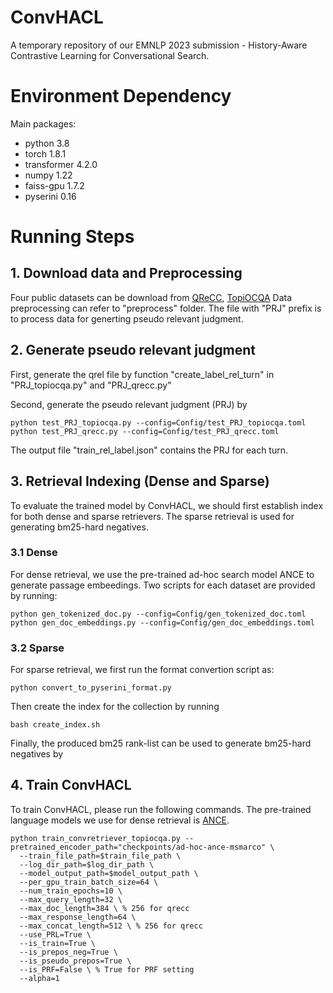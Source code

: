 # ConvHACL

A temporary repository of our EMNLP 2023 submission - History-Aware Contrastive Learning for Conversational Search.

# Environment Dependency

Main packages:
- python 3.8
- torch 1.8.1
- transformer 4.2.0
- numpy 1.22
- faiss-gpu 1.7.2
- pyserini 0.16

# Running Steps

## 1. Download data and Preprocessing

Four public datasets can be download from [QReCC](https://github.com/apple/ml-qrecc), [TopiOCQA](https://github.com/McGill-NLP/topiocqa) Data preprocessing can refer to "preprocess" folder. The file with "PRJ" prefix is to process data for generting pseudo relevant judgment.

## 2. Generate pseudo relevant judgment

First, generate the qrel file by function "create_label_rel_turn" in "PRJ_topiocqa.py" and "PRJ_qrecc.py"

Second, generate the pseudo relevant judgment (PRJ) by
```
python test_PRJ_topiocqa.py --config=Config/test_PRJ_topiocqa.toml
python test_PRJ_qrecc.py --config=Config/test_PRJ_qrecc.toml
```

The output file "train_rel_label.json" contains the PRJ for each turn.

## 3. Retrieval Indexing (Dense and Sparse)

To evaluate the trained model by ConvHACL, we should first establish index for both dense and sparse retrievers. The sparse retrieval is used for generating bm25-hard negatives.

### 3.1 Dense
For dense retrieval, we use the pre-trained ad-hoc search model ANCE to generate passage embeedings. Two scripts for each dataset are provided by running:

    python gen_tokenized_doc.py --config=Config/gen_tokenized_doc.toml
    python gen_doc_embeddings.py --config=Config/gen_doc_embeddings.toml

### 3.2 Sparse

For sparse retrieval, we first run the format convertion script as:

    python convert_to_pyserini_format.py
    
Then create the index for the collection by running

    bash create_index.sh
    
Finally, the produced bm25 rank-list can be used to generate bm25-hard negatives by 

## 4. Train ConvHACL

To train ConvHACL, please run the following commands. The pre-trained language models we use for dense retrieval is [ANCE](https://github.com/microsoft/ANCE).

    python train_convretriever_topiocqa.py --pretrained_encoder_path="checkpoints/ad-hoc-ance-msmarco" \ 
      --train_file_path=$train_file_path \ 
      --log_dir_path=$log_dir_path \
      --model_output_path=$model_output_path \ 
      --per_gpu_train_batch_size=64 \ 
      --num_train_epochs=10 \
      --max_query_length=32 \
      --max_doc_length=384 \ % 256 for qrecc
      --max_response_length=64 \
      --max_concat_length=512 \ % 256 for qrecc
      --use_PRL=True \
      --is_train=True \
      --is_prepos_neg=True \
      --is_pseudo_prepos=True \
      --is_PRF=False \ % True for PRF setting
      --alpha=1
      
